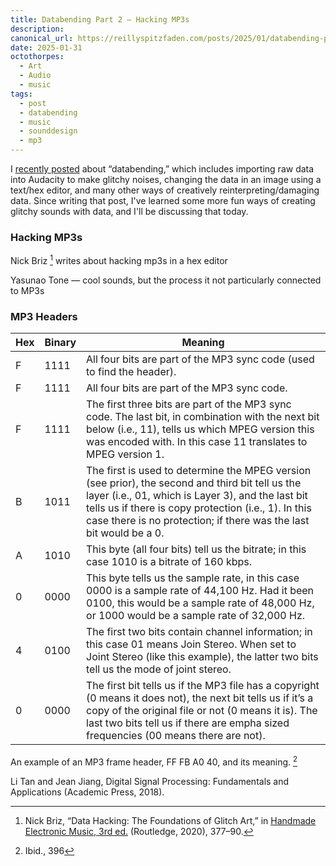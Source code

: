 ```yaml
---
title: Databending Part 2 — Hacking MP3s
description: 
canonical_url: https://reillyspitzfaden.com/posts/2025/01/databending-part-2
date: 2025-01-31
octothorpes:
  - Art
  - Audio
  - music
tags:
  - post
  - databending
  - music
  - sounddesign
  - mp3
---
```

<link rel="stylesheet" type="text/css" href="/styles/tables.css" />


I [recently posted](https://reillyspitzfaden.com/posts/2025/01/databending-part-1/) about “databending,” which includes importing raw data into Audacity to make glitchy noises, changing the data in an image using a text/hex editor, and many other ways of creatively reinterpreting/damaging data. Since writing that post, I've learned some more fun ways of creating glitchy sounds with data, and I'll be discussing that today.

### Hacking MP3s

Nick Briz [^1] writes about hacking mp3s in a hex editor

Yasunao Tone — cool sounds, but the process it not particularly connected to MP3s


### MP3 Headers

Hex |  Binary | Meaning |
--- | ------- | ------- |
F | 1111 | All four bits are part of the MP3 sync code (used to find the header). |
F | 1111 | All four bits are part of the MP3 sync code. |
F | 1111 | The first three bits are part of the MP3 sync code. The last bit, in combination with the next bit below (i.e., 11), tells us which MPEG version this was encoded with. In this case 11 translates to MPEG version 1. |
B | 1011 | The first is used to determine the MPEG version (see prior), the second and third bit tell us the layer (i.e., 01, which is Layer 3), and the last bit tells us if there is copy protection (i.e., 1). In this case there is no protection; if there was the last bit would be a 0. |
A | 1010 | This byte (all four bits) tell us the bitrate; in this case 1010 is a bitrate of 160 kbps. |
0 | 0000 | This byte tells us the sample rate, in this case 0000 is a sample rate of 44,100 Hz. Had it been 0100, this would be a sample rate of 48,000 Hz, or 1000 would be a sample rate of 32,000 Hz. |
4 | 0100 | The first two bits contain channel information; in this case 01 means Join Stereo. When set to Joint Stereo (like this example), the latter two bits tell us the mode of joint stereo. |
0 | 0000 | The first bit tells us if the MP3 file has a copyright (0 means it does not), the next bit tells us if it’s a copy of the original file or not (0 means it is). The last two bits tell us if there are empha­ sized frequencies (00 means there are not). |

An example of an MP3 frame header, FF FB A0 40, and its meaning. [^2]

[^1]: Nick Briz, “Data Hacking: The Foundations of Glitch Art,” in [Handmade Electronic Music, 3rd ed.](https://www.nicolascollins.com/handmade.htm) (Routledge, 2020), 377–90.

[^2]: Ibid., 396

Li Tan and Jean Jiang, Digital Signal Processing: Fundamentals and Applications (Academic Press, 2018).
